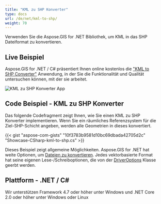 ```yaml
---
title: "KML zu SHP Konverter"
type: docs
url: /de/net/kml-to-shp/
weight: 70
---
```


Verwenden Sie die Aspose.GIS for .NET Bibliothek, um KML in das SHP Dateiformat zu konvertieren.

## **Live Beispiel**

Aspose.GIS for .NET / C# präsentiert Ihnen online kostenlos die ["KML to SHP Converter"](https://products.aspose.app/gis/conversion/kml-to-shp) Anwendung, in der Sie die Funktionalität und Qualität untersuchen können, mit der sie arbeitet.

![KML zu SHP Konverter App](conversion.png)

## **Code Beispiel - KML zu SHP Konverter**

Das folgende Codefragment zeigt Ihnen, wie Sie einen KML zu SHP Konverter implementieren. Wenn Sie ein räumliches Referenzsystem für die Ziel-SHP-Schicht angeben, werden alle Geometrien in dieses konvertiert. 

{{< gist "aspose-com-gists" "10f3783b9581d10bc69dbada42705d2c" "Showcase-CSharp-kml-to-shp.cs" >}}

Dieses Beispiel zeigt allgemeine Möglichkeiten. Aspose.GIS for .NET hat weite Optionen, um [Dateien zu konvertieren](https://docs.aspose.com/gis/net/vector-layers/). Jedes vektorbasierte Format hat seine eigenen Lese-/Schreiboptionen, die von der [DriverOptions](https://reference.aspose.com/gis/net/aspose.gis/driveroptions) Klasse geerbt werden.

## **Plattform - .NET / C#**

Wir unterstützen Framework 4.7 oder höher unter Windows und .NET Core 2.0 oder höher unter Windows oder Linux
